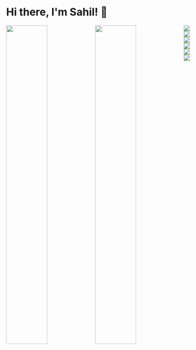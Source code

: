 # Hi there, I'm Sahil! 👋

<!--
**SahilRw/SahilRw** is a ✨ _special_ ✨ repository because its `README.md` (this file) appears on your GitHub profile.

Here are some ideas to get 5you started:

- 🔭 I’m currently working on ...
- 🌱 I’m currently learning ...
- 👯 I’m looking to collaborate on ...
- 🤔 I’m looking for help with ...
- 💬 Ask me about ...
- 📫 How to reach me: ...
- 😄 Pronouns: ...
- ⚡ Fun fact: ...
-->

<img align="left" width="47%" src="https://github-readme-stats.vercel.app/api?username=SahilRw&show_icons=true&theme=radical" />

<img align="left" width='47%' src="https://github-readme-stats.vercel.app/api/top-langs/?username=SahilRw&layout=compact" />

<img align='left' src='https://img.shields.io/badge/html5-%23E34F26.svg?style=for-the-badge&logo=html5&logoColor=white'/>

<img align='left' src='https://img.shields.io/badge/css3-%231572B6.svg?style=for-the-badge&logo=css3&logoColor=white'/>

<img align='left' src='https://img.shields.io/badge/javascript-%23323330.svg?style=for-the-badge&logo=javascript&logoColor=%23F7DF1E'/>

<img align='left' src='https://img.shields.io/badge/react-%2320232a.svg?style=for-the-badge&logo=react&logoColor=%2361DAFB'/>

<img align='left' src='https://img.shields.io/badge/Visual%20Studio%20Code-0078d7.svg?style=for-the-badge&logo=visual-studio-code&logoColor=white'/>

<img align='left' src='https://img.shields.io/badge/tailwindcss-%2338B2AC.svg?style=for-the-badge&logo=tailwind-css&logoColor=white'/>
